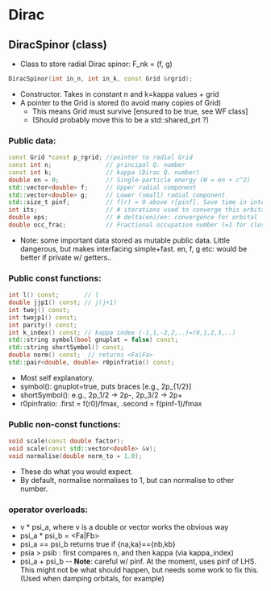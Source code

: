 # Dirac

## DiracSpinor (class)

 * Class to store radial Dirac spinor: F_nk = (f, g)

```cpp
DiracSpinor(int in_n, int in_k, const Grid &rgrid);
```
 * Constructor. Takes in constant n and k=kappa values + grid
 * A pointer to the Grid is stored (to avoid many copies of Grid)
   * This means Grid must survive [ensured to be true, see WF class]
   * (Should probably move this to be a std::shared_prt ?)

### Public data:
```cpp
const Grid *const p_rgrid; //pointer to radial Grid
const int n;               // principal Q. number
const int k;               // kappa (Dirac Q. number)
double en = 0;             // Single-particle energy (W = en + c^2)
std::vector<double> f;     // Upper radial component
std::vector<double> g;     // Lower (small) radial component
std::size_t pinf;          // f(r) = 0 above r[pinf]. Save time in integrals
int its;                   // # iterations used to converge this orbital
double eps;                // # delta(en)/en: convergence for orbital
double occ_frac;           // Fractional occupation number (=1 for closed shell)
```
 * Note: some important data stored as mutable public data. Little dangerous, but makes interfacing simple+fast. en, f, g etc: would be better if private w/ getters..

### Public const functions:
```cpp
int l() const;       // l
double jjp1() const; // j(j+1)
int twoj() const;
int twojp1() const;
int parity() const;
int k_index() const; // kappa index (-1,1,-2,2,..)=(0,1,2,3,..)
std::string symbol(bool gnuplot = false) const;
std::string shortSymbol() const;
double norm() const;  // returns <Fa|Fa>
std::pair<double, double> r0pinfratio() const;
```
 * Most self explanatory.
 * symbol(): gnuplot=true, puts braces [e.g., 2p_{1/2}]
 * shortSymbol(): e.g., 2p_1/2 -> 2p-, 2p_3/2 -> 2p+
 * r0pinfratio: .first = f(r0)/fmax,  .second = f(pinf-1)/fmax

### Public non-const functions:
```cpp
void scale(const double factor);
void scale(const std::vector<double> &v);
void normalise(double norm_to = 1.0);
```
 * These do what you would expect.
 * By default, normalise normalises to 1, but can normalise to other number.

### operator overloads:
 * v * psi_a, where v is a double or vector works the obvious way
 * psi_a * psi_b = <Fa|Fb>
 * psi_a == psi_b returns true if {na,ka}=={nb,kb}
 * psia > psib : first compares n, and then kappa (via kappa_index)
 * psi_a + psi_b -- **Note**: careful w/ pinf. At the moment, uses pinf of LHS. This might not be what should happen, but needs some work to fix this. (Used when damping orbitals, for example)
